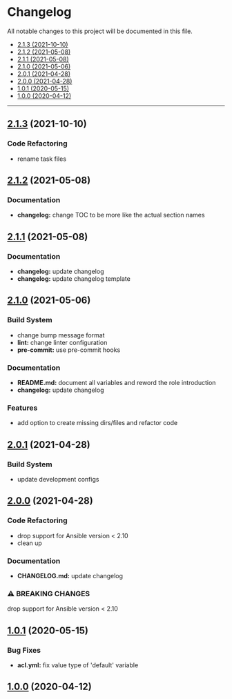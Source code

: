 # Changelog

All notable changes to this project will be documented in this file.

- [2.1.3 (2021-10-10)](#213-2021-10-10)
- [2.1.2 (2021-05-08)](#212-2021-05-08)
- [2.1.1 (2021-05-08)](#211-2021-05-08)
- [2.1.0 (2021-05-06)](#210-2021-05-06)
- [2.0.1 (2021-04-28)](#201-2021-04-28)
- [2.0.0 (2021-04-28)](#200-2021-04-28)
- [1.0.1 (2020-05-15)](#101-2020-05-15)
- [1.0.0 (2020-04-12)](#100-2020-04-12)

---

<a name="2.1.3"></a>
## [2.1.3](https://github.com/aisbergg/ansible-role-acl/compare/v2.1.2...2.1.3) (2021-10-10)

### Code Refactoring

- rename task files


<a name="2.1.2"></a>
## [2.1.2](https://github.com/aisbergg/ansible-role-acl/compare/v2.1.1...v2.1.2) (2021-05-08)

### Documentation

- **changelog:** change TOC to be more like the actual section names


<a name="2.1.1"></a>
## [2.1.1](https://github.com/aisbergg/ansible-role-acl/compare/v2.1.0...v2.1.1) (2021-05-08)

### Documentation

- **changelog:** update changelog
- **changelog:** update changelog template


<a name="2.1.0"></a>
## [2.1.0](https://github.com/aisbergg/ansible-role-acl/compare/v2.0.1...v2.1.0) (2021-05-06)

### Build System

- change bump message format
- **lint:** change linter configuration
- **pre-commit:** use pre-commit hooks

### Documentation

- **README.md:** document all variables and reword the role introduction
- **changelog:** update changelog

### Features

- add option to create missing dirs/files and refactor code


<a name="2.0.1"></a>
## [2.0.1](https://github.com/aisbergg/ansible-role-acl/compare/v2.0.0...v2.0.1) (2021-04-28)

### Build System

- update development configs


<a name="2.0.0"></a>
## [2.0.0](https://github.com/aisbergg/ansible-role-acl/compare/v1.0.1...v2.0.0) (2021-04-28)

### Code Refactoring

- drop support for Ansible version < 2.10
- clean up

### Documentation

- **CHANGELOG.md:** update changelog

### ⚠ BREAKING CHANGES


drop support for Ansible version < 2.10


<a name="1.0.1"></a>
## [1.0.1](https://github.com/aisbergg/ansible-role-acl/compare/v1.0.0...v1.0.1) (2020-05-15)

### Bug Fixes

- **acl.yml:** fix value type of 'default' variable


<a name="1.0.0"></a>
## [1.0.0]() (2020-04-12)

